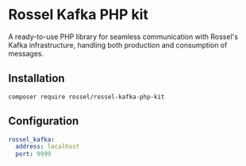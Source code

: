 # Rossel Kafka PHP kit

A ready-to-use PHP library for seamless communication with Rossel's Kafka infrastructure, handling both production and consumption of messages.

## Installation

```shell
composer require rossel/rossel-kafka-php-kit
```

## Configuration

```yaml
rossel_kafka:
  address: localhost
  port: 9999
```
